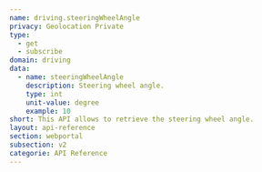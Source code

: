 ```yaml
---
name: driving.steeringWheelAngle
privacy: Geolocation Private
type:
  - get
  - subscribe
domain: driving
data:
  - name: steeringWheelAngle
    description: Steering wheel angle.
    type: int
    unit-value: degree
    example: 10
short: This API allows to retrieve the steering wheel angle.
layout: api-reference
section: webportal
subsection: v2
categorie: API Reference
---
```


